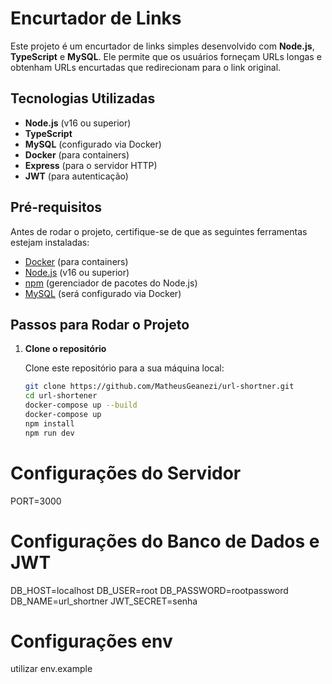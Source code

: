 # Encurtador de Links

Este projeto é um encurtador de links simples desenvolvido com **Node.js**, **TypeScript** e **MySQL**. Ele permite que os usuários forneçam URLs longas e obtenham URLs encurtadas que redirecionam para o link original.

## Tecnologias Utilizadas

- **Node.js** (v16 ou superior)
- **TypeScript**
- **MySQL** (configurado via Docker)
- **Docker** (para containers)
- **Express** (para o servidor HTTP)
- **JWT** (para autenticação)

## Pré-requisitos

Antes de rodar o projeto, certifique-se de que as seguintes ferramentas estejam instaladas:

- [Docker](https://www.docker.com/get-started) (para containers)
- [Node.js](https://nodejs.org/en/download/) (v16 ou superior)
- [npm](https://www.npmjs.com/) (gerenciador de pacotes do Node.js)
- [MySQL](https://www.mysql.com/) (será configurado via Docker)

## Passos para Rodar o Projeto

1. **Clone o repositório**

   Clone este repositório para a sua máquina local:

   ```bash
   git clone https://github.com/MatheusGeanezi/url-shortner.git
   cd url-shortener
   docker-compose up --build
   docker-compose up 
   npm install
   npm run dev

# Configurações do Servidor
PORT=3000

# Configurações do Banco de Dados e JWT

DB_HOST=localhost 
DB_USER=root 
DB_PASSWORD=rootpassword 
DB_NAME=url_shortner 
JWT_SECRET=senha

# Configurações env
 utilizar env.example





